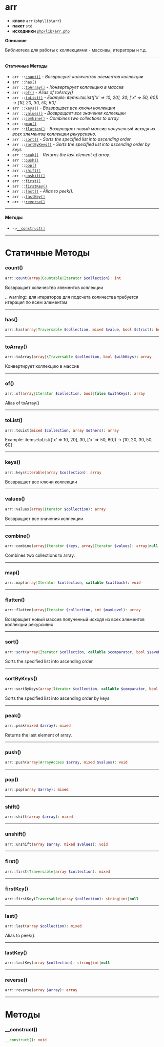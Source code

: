 # arr

- **класс** `arr` (`php\lib\arr`)
- **пакет** `std`
- **исходники** [`php/lib/arr.php`](./src/main/resources/JPHP-INF/sdk/php/lib/arr.php)

**Описание**

Библиотека для работы с коллекциями - массивы, итераторы и т.д.

---

#### Статичные Методы

- `arr ::`[`count()`](#method-count) - _Возвращает количество элементов коллекции_
- `arr ::`[`has()`](#method-has)
- `arr ::`[`toArray()`](#method-toarray) - _Конвертирует коллекцию в массив_
- `arr ::`[`of()`](#method-of) - _Alias of toArray()_
- `arr ::`[`toList()`](#method-tolist) - _Example: items::toList(['x' => 10, 20], 30, ['x' => 50, 60]) -> [10, 20, 30, 50, 60]_
- `arr ::`[`keys()`](#method-keys) - _Возвращает все ключи коллекции_
- `arr ::`[`values()`](#method-values) - _Возвращает все значения коллекции_
- `arr ::`[`combine()`](#method-combine) - _Combines two collections to array._
- `arr ::`[`map()`](#method-map)
- `arr ::`[`flatten()`](#method-flatten) - _Возвращает новый массив полученный исходя из всех элементов коллекции рекурсивно._
- `arr ::`[`sort()`](#method-sort) - _Sorts the specified list into ascending order_
- `arr ::`[`sortByKeys()`](#method-sortbykeys) - _Sorts the specified list into ascending order by keys_
- `arr ::`[`peak()`](#method-peak) - _Returns the last element of array._
- `arr ::`[`push()`](#method-push)
- `arr ::`[`pop()`](#method-pop)
- `arr ::`[`shift()`](#method-shift)
- `arr ::`[`unshift()`](#method-unshift)
- `arr ::`[`first()`](#method-first)
- `arr ::`[`firstKey()`](#method-firstkey)
- `arr ::`[`last()`](#method-last) - _Alias to peek()._
- `arr ::`[`lastKey()`](#method-lastkey)
- `arr ::`[`reverse()`](#method-reverse)

---

#### Методы

- `->`[`__construct()`](#method-__construct)

---
# Статичные Методы

<a name="method-count"></a>

### count()
```php
arr::count(array|Countable|Iterator $collection): int
```
Возвращает количество элементов коллекции

.. warning:: для итераторов для подсчета количества требуется итерация по всем элементам

---

<a name="method-has"></a>

### has()
```php
arr::has(array|Traversable $collection, mixed $value, bool $strict): bool
```

---

<a name="method-toarray"></a>

### toArray()
```php
arr::toArray(array|\Traversable $collection, bool $withKeys): array
```
Конвертирует коллекцию в массив

---

<a name="method-of"></a>

### of()
```php
arr::of(array|Iterator $collection, bool|false $withKeys): array
```
Alias of toArray()

---

<a name="method-tolist"></a>

### toList()
```php
arr::toList(mixed $collection, array $others): array
```
Example: items::toList(['x' => 10, 20], 30, ['x' => 50, 60]) -> [10, 20, 30, 50, 60]

---

<a name="method-keys"></a>

### keys()
```php
arr::keys(iterable|array $collection): array
```
Возвращает все ключи коллекции

---

<a name="method-values"></a>

### values()
```php
arr::values(array|Iterator $collection): array
```
Возвращает все значения коллекции

---

<a name="method-combine"></a>

### combine()
```php
arr::combine(array|Iterator $keys, array|Iterator $values): array|null
```
Combines two collections to array.

---

<a name="method-map"></a>

### map()
```php
arr::map(array|Iterator $collection, callable $callback): void
```

---

<a name="method-flatten"></a>

### flatten()
```php
arr::flatten(array|Iterator $collection, int $maxLevel): array
```
Возвращает новый массив полученный исходя из всех элементов коллекции рекурсивно.

---

<a name="method-sort"></a>

### sort()
```php
arr::sort(array|Iterator $collection, callable $comparator, bool $saveKeys): array
```
Sorts the specified list into ascending order

---

<a name="method-sortbykeys"></a>

### sortByKeys()
```php
arr::sortByKeys(array|Iterator $collection, callable $comparator, bool $saveKeys): array
```
Sorts the specified list into ascending order by keys

---

<a name="method-peak"></a>

### peak()
```php
arr::peak(mixed $array): mixed
```
Returns the last element of array.

---

<a name="method-push"></a>

### push()
```php
arr::push(array|ArrayAccess $array, mixed $values): void
```

---

<a name="method-pop"></a>

### pop()
```php
arr::pop(array $array): mixed
```

---

<a name="method-shift"></a>

### shift()
```php
arr::shift(array $array): mixed
```

---

<a name="method-unshift"></a>

### unshift()
```php
arr::unshift(array $array, mixed $values): void
```

---

<a name="method-first"></a>

### first()
```php
arr::first(Traversable|array $collection): mixed
```

---

<a name="method-firstkey"></a>

### firstKey()
```php
arr::firstKey(Traversable|array $collection): string|int|null
```

---

<a name="method-last"></a>

### last()
```php
arr::last(array $collection): mixed
```
Alias to peek().

---

<a name="method-lastkey"></a>

### lastKey()
```php
arr::lastKey(array $collection): string|int|null
```

---

<a name="method-reverse"></a>

### reverse()
```php
arr::reverse(array $array): array
```

---
# Методы

<a name="method-__construct"></a>

### __construct()
```php
__construct(): void
```